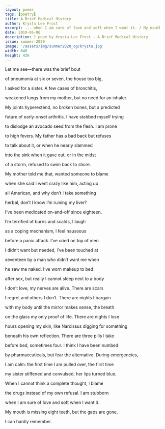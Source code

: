```yaml
---
layout: poems
tags: [poetry]
title: A Brief Medical History
author: Krysta Lee Frost
excerpt: ... when I am sure of love and soft when I want it. / My mouth is missing eight teeth, but the gaps are gone ...
date: 2019-06-06
description: 1 poem by Krysta Lee Frost – A Brief Medical History
issue: summer-2020
image: '/assets/img/summer2020_og/krysta.jpg'
width: 640
height: 426
---
```


<div class="stanza">
<p class="poemline">Let me see—there was the brief bout</p>
<p class="poemline">of pneumonia at six or seven, the house too big,</p>
<p class="poemline">I asked for a sister. A few cases of bronchitis,</p>
<p class="poemline">weakened lungs from my mother, but no need for an inhaler.</p>
<p class="poemline">My joints hyperextend, no broken bones, but a predicted</p>
<p class="poemline">future of early-onset arthritis. I have stabbed myself trying</p>
<p class="poemline">to dislodge an avocado seed from the flesh. I am prone </p>
<p class="poemline">to high fevers. My father has a bad back but refuses</p>
<p class="poemline">to talk about it, or when he nearly slammed </p>
<p class="poemline">into the sink when it gave out, or in the midst </p>
<p class="poemline">of a storm, refused to swim back to shore.</p>
<p class="poemline">My mother told me that, wanted someone to blame</p>
<p class="poemline">when she said I went crazy like him, acting up</p>
<p class="poemline">all American, and why don’t I take something</p>
<p class="poemline">herbal, don’t I know I’m ruining my liver?</p>
<p class="poemline">I’ve been medicated on-and-off since eighteen.</p>
<p class="poemline">I’m terrified of burns and scalds, I laugh </p>
<p class="poemline">as a coping mechanism, I feel nauseous </p>
<p class="poemline">before a panic attack. I’ve cried on top of men</p>
<p class="poemline">I didn’t want but needed, I’ve been touched at </p>
<p class="poemline">seventeen by a man who didn’t want me when</p>
<p class="poemline">he saw me naked. I’ve worn makeup to bed</p>
<p class="poemline">after sex, but really I cannot sleep next to a body</p>
<p class="poemline">I don’t love, my nerves are alive. There are scars </p>
<p class="poemline">I regret and others I don’t. There are nights I bargain </p>
<p class="poemline">with my body until the mirror makes sense, the breath</p>
<p class="poemline">on the glass my only proof of life. There are nights I lose</p>
<p class="poemline">hours opening my skin, like Narcissus digging for something</p>
<p class="poemline">beneath his own reflection. There are three pills I take</p>
<p class="poemline">before bed, sometimes four. I think I have been numbed</p>
<p class="poemline">by pharmaceuticals, but fear the alternative. During emergencies,</p>
<p class="poemline">I am calm: the first time I am pulled over, the first time </p>
<p class="poemline">my sister stiffened and convulsed, her lips turned blue.</p>
<p class="poemline">When I cannot think a complete thought, I blame</p>
<p class="poemline">the drugs instead of my own refusal. I am stubborn</p>
<p class="poemline">when I am sure of love and soft when I want it.</p>
<p class="poemline">My mouth is missing eight teeth, but the gaps are gone,</p>
<p class="poemline">I can hardly remember.</p>
</div>
